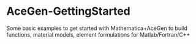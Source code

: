 # AceGen-GettingStarted
Some basic examples to get started with Mathematica+AceGen to build functions, material models, element formulations for Matlab/Fortran/C++
